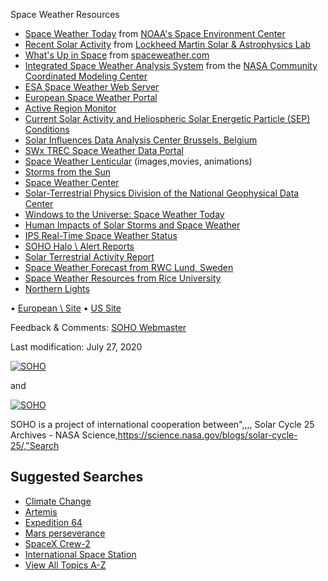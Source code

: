 Space Weather Resources

- [Space Weather Today](http://www.swpc.noaa.gov/) from [NOAA's Space Environment Center](http://www.swpc.noaa.gov/)
- [Recent Solar Activity](http://www.lmsal.com/solarsoft/latest_events/) from [Lockheed Martin Solar & Astrophysics Lab](http://www.lmsal.com/)
- [What's Up in Space](http://www.spaceweather.com/) from [spaceweather.com](http://www.spaceweather.com/)
- [Integrated Space Weather Analysis System](http://iswa.gsfc.nasa.gov/iswa/iSWA.html) from the
[NASA Community Coordinated Modeling Center](http://ccmc.gsfc.nasa.gov/)
- [ESA Space Weather Web Server](https://swe.ssa.esa.int/ssa-space-weather-activities)
- [European Space Weather Portal](http://www.spaceweather.eu/)
- [Active Region Monitor](http://www.solarmonitor.org/)
- [Current Solar Activity and Heliospheric Solar Energetic Particle (SEP) Conditions](http://stereo.ssl.berkeley.edu/multistatus.php)
- [Solar Influences Data Analysis Center Brussels, Belgium](http://sidc.oma.be/index.php3)
- [SWx TREC Space Weather Data Portal](https://lasp.colorado.edu/space-weather-portal/home)
- [Space Weather Lenticular](https://soho.nascom.nasa.gov/spaceweather/lenticular/)
(images,movies, animations)
- [Storms from the Sun](http://www-istp.gsfc.nasa.gov/istp/outreach/cmeposter/index.html)
- [Space Weather Center](http://www.spaceweathercenter.org/)
- [Solar-Terrestrial Physics Division of the National Geophysical Data Center](http://www.ngdc.noaa.gov/stp/)
- [Windows to the Universe: Space Weather Today](http://windows.engin.umich.edu/spaceweather/)
- [Human Impacts of Solar Storms and Space Weather](http://www.solarstorms.org/)
- [IPS Real-Time Space Weather Status](http://www.ips.gov.au/Main.php?CatID=2)
- [SOHO Halo \\
Alert Reports](http://umbra.nascom.nasa.gov/lasco/observations/halo/soho-halo-alerts/)
- [Solar Terrestrial Activity Report](http://www.solen.info/solar/)
- [Space Weather Forecast from RWC Lund, Sweden](http://www.lund.irf.se/rwc/)
- [Space Weather Resources from Rice University](http://space.rice.edu/ISTP/#Forecast/)
- [Northern Lights](http://www.solarmax.no/Aurora/Home.html)

• [European \\
Site](http://soho.esac.esa.int/) • [US Site](http://sohowww.nascom.nasa.gov/)

Feedback & Comments: [SOHO Webmaster](http://sohowww.nascom.nasa.gov/contact/webmaster.html)

Last modification: July 27, 2020

[![SOHO](https://soho.nascom.nasa.gov/imgs/nasa.jpg)](http://www.nasa.gov/)

and

[![SOHO](https://soho.nascom.nasa.gov/imgs/esa.jpg)](http://www.esa.int/)

SOHO is a project of international cooperation between",,,,
Solar Cycle 25 Archives - NASA Science,https://science.nasa.gov/blogs/solar-cycle-25/,"Search

## Suggested Searches

- [Climate Change](https://science.nasa.gov/?search=Climate%20Change)
- [Artemis](https://science.nasa.gov/?search=Artemis)
- [Expedition 64](https://science.nasa.gov/?search=Expedition%2064)
- [Mars perseverance](https://science.nasa.gov/?search=Mars%20perseverance)
- [SpaceX Crew-2](https://science.nasa.gov/?search=SpaceX%20Crew-2)
- [International Space Station](https://science.nasa.gov/?search=International%20Space%20Station)
- [View All Topics A-Z](https://science.nasa.gov/a-to-z-topics-listing/)


